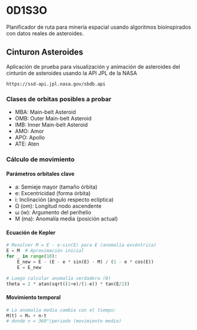 # 0D1S3O

Planificador de ruta para minería espacial usando algoritmos bioinspirados con datos reales de asteroides.

## Cinturon Asteroides

Aplicación de prueba para visualización y animación de asteroides del cinturón de asteroides usando la API JPL de la NASA

```
https://ssd-api.jpl.nasa.gov/sbdb.api
```

### Clases de orbitas posibles a probar
* MBA: Main-belt Asteroid
* OMB: Outer Main-belt Asteroid 
* IMB: Inner Main-belt Asteroid
* AMO: Amor
* APO: Apollo
* ATE: Aten

### Cálculo de movimiento

#### Parámetros orbitales clave
* a: Semieje mayor (tamaño órbita)
* e: Excentricidad (forma órbita)
* i: Inclinación (ángulo respecto eclíptica)
* Ω (om): Longitud nodo ascendente
* ω (w): Argumento del perihelio
* M (ma): Anomalía media (posición actual)

#### Ecuación de Kepler
```Python
# Resolver M = E - e·sin(E) para E (anomalía excéntrica)
E = M  # Aproximación inicial
for _ in range(10):
    E_new = E - (E - e * sin(E) - M) / (1 - e * cos(E))
    E = E_new

# Luego calcular anomalía verdadera (θ)
theta = 2 * atan(sqrt((1+e)/(1-e)) * tan(E/2))
```

#### Movimiento temporal
```Python
# La anomalía media cambia con el tiempo:
M(t) = M₀ + n·t
# donde n = 360°/periodo (movimiento medio)
```

